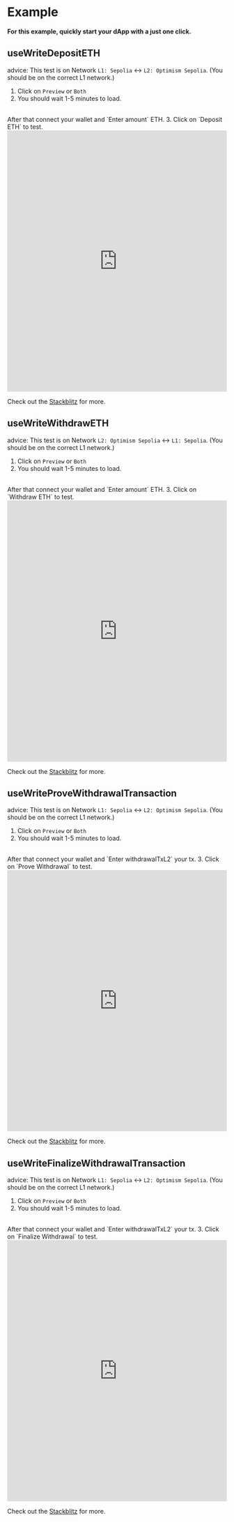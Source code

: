 # Example

<b>For this example, quickly start your dApp with a just one click.</b>

## useWriteDepositETH

advice: This test is on Network `L1: Sepolia` <-> `L2: Optimism Sepolia`. (You should be on the correct L1 network.)
1. Click on `Preview` or `Both`
2. You should wait 1-5 minutes to load.
<br>
After that connect your wallet and `Enter amount` ETH.
3. Click on `Deposit ETH` to test.

<iframe className="mt-6" width="100%" height="600px" frameBorder="0" src="https://stackblitz.com/edit/vitejs-vite-emfnwf?embed=1&file=src%2FApp.tsx"></iframe>

Check out the [Stackblitz](https://stackblitz.com/edit/vitejs-vite-emfnwf?embed=1&file=src%2FApp.tsx) for more.



## useWriteWithdrawETH

advice: This test is on Network `L2: Optimism Sepolia` <-> `L1: Sepolia`. (You should be on the correct L1 network.)
1. Click on `Preview` or `Both`
2. You should wait 1-5 minutes to load.
<br>
After that connect your wallet and `Enter amount` ETH.
3. Click on `Withdraw ETH` to test.

<iframe className="mt-6" width="100%" height="600px" frameBorder="0" src="https://stackblitz.com/edit/vitejs-vite-2fvxcp?embed=1&file=src%2FApp.tsx"></iframe>

Check out the [Stackblitz](https://stackblitz.com/edit/vitejs-vite-2fvxcp?embed=1&file=src%2FApp.tsx) for more.



## useWriteProveWithdrawalTransaction

advice: This test is on Network `L1: Sepolia` <-> `L2: Optimism Sepolia`. (You should be on the correct L1 network.)
1. Click on `Preview` or `Both`
2. You should wait 1-5 minutes to load.
<br>
After that connect your wallet and `Enter withdrawalTxL2` your tx.
3. Click on `Prove Withdrawal` to test.

<iframe className="mt-6" width="100%" height="600px" frameBorder="0" src="https://stackblitz.com/edit/vitejs-vite-fvwtw4?embed=1&file=src%2FApp.tsx"></iframe>

Check out the [Stackblitz](https://stackblitz.com/edit/vitejs-vite-fvwtw4?embed=1&file=src%2FApp.tsx) for more.



## useWriteFinalizeWithdrawalTransaction

advice: This test is on Network `L1: Sepolia` <-> `L2: Optimism Sepolia`. (You should be on the correct L1 network.)
1. Click on `Preview` or `Both`
2. You should wait 1-5 minutes to load.
<br>
After that connect your wallet and `Enter withdrawalTxL2` your tx.
3. Click on `Finalize Withdrawal` to test.

<iframe className="mt-6" width="100%" height="600px" frameBorder="0" src="https://stackblitz.com/edit/vitejs-vite-vemkbw?embed=1&file=src%2FApp.tsx"></iframe>

Check out the [Stackblitz](https://stackblitz.com/edit/vitejs-vite-vemkbw?embed=1&file=src%2FApp.tsx) for more.